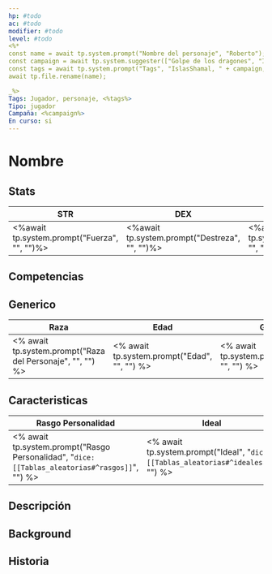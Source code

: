 ```yaml
---
hp: #todo
ac: #todo
modifier: #todo
level: #todo
<%*
const name = await tp.system.prompt("Nombre del personaje", "Roberto");
const campaign = await tp.system.suggester(["Golpe de los dragones", "Islas Shamal"], ["Golpe de los dragones ", "Chumipower"]);
const tags = await tp.system.prompt("Tags", "IslasShamal, " + campaign, "");
await tp.file.rename(name);

_%>
Tags: Jugador, personaje, <%tags%>  
Tipo: jugador
Campaña: <%campaign%>  
En curso: si
---
```


# Nombre

## Stats
| STR | DEX | CON | INT | WIS | CHA |
| --- | --- | --- | --- | --- | --- |
|<%await tp.system.prompt("Fuerza", "", "")%>  | <%await tp.system.prompt("Destreza", "", "")%> |<%await tp.system.prompt("Constitución", "", "")%>  |<%await tp.system.prompt("Inteligencía", "", "")%>  |<%await tp.system.prompt("Sabiduría", "", "")%>  |<%await tp.system.prompt("Carisma", "", "")%>  |

## Competencias

## Generico
| Raza | Edad | Genero |
| --- | --- | --- |
| <% await tp.system.prompt("Raza del Personaje", "", "") %> | <% await tp.system.prompt("Edad", "", "") %> | <% await tp.system.prompt("Genero", "", "") %> |

## Caracteristicas
| Rasgo Personalidad | Ideal | Vinculo | Defecto |
| ------------------ | ----- | ------- | ------- |
| <% await tp.system.prompt("Rasgo Personalidad", "`dice: [[Tablas_aleatorias#^rasgos]]`", "") %> | <% await tp.system.prompt("Ideal", "`dice: [[Tablas_aleatorias#^ideales]]`", "") %> | <% await tp.system.prompt("Vinculo", "`dice: [[Tablas_aleatorias#^vinculos]]`", "") %> | <% await tp.system.prompt("Defecto", "`dice: [[Tablas_aleatorias#^defectos]]`", "") %> |

## Descripción

## Background

## Historia
